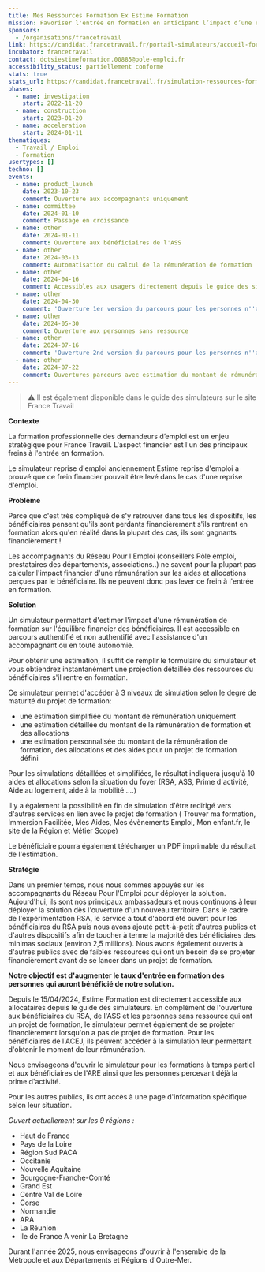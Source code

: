 ```yaml
---
title: Mes Ressources Formation Ex Estime Formation
mission: Favoriser l'entrée en formation en anticipant l’impact d’une rémunération de formation sur les aides et allocations
sponsors:
  - /organisations/francetravail
link: https://candidat.francetravail.fr/portail-simulateurs/accueil-formation
incubator: francetravail
contact: dctsiestimeformation.00885@pole-emploi.fr
accessibility_status: partiellement conforme
stats: true
stats_url: https://candidat.francetravail.fr/simulation-ressources-formation/stats
phases:
  - name: investigation
    start: 2022-11-20
  - name: construction
    start: 2023-01-20
  - name: acceleration
    start: 2024-01-11
thematiques:
  - Travail / Emploi
  - Formation
usertypes: []
techno: []
events:
  - name: product_launch
    date: 2023-10-23
    comment: Ouverture aux accompagnants uniquement
  - name: committee
    date: 2024-01-10
    comment: Passage en croissance
  - name: other
    date: 2024-01-11
    comment: Ouverture aux bénéficiaires de l'ASS
  - name: other
    date: 2024-03-13
    comment: Automatisation du calcul de la rémunération de formation
  - name: other
    date: 2024-04-16
    comment: Accessibles aux usagers directement depuis le guide des simulateurs sur le site France Travail
  - name: other
    date: 2024-04-30
    comment: 'Ouverture 1er version du parcours pour les personnes n''ayant pas de projet de formation validé: accès à une estimation détaillée du montant de rémunération de formation et des allocations'
  - name: other
    date: 2024-05-30
    comment: Ouverture aux personnes sans ressource
  - name: other
    date: 2024-07-16
    comment: 'Ouverture 2nd version du parcours pour les personnes n''ayant pas de projet de formation validé: accès à une estimation du montant de rémunération uniquement'
  - name: other
    date: 2024-07-22
    comment: Ouvertures parcours avec estimation du montant de rémunération uniquement pour les bénéficiaires de l'ACEJ
---
```

> ⚠️ Il est également disponible dans le guide des simulateurs sur le site France Travail

**Contexte**

La formation professionnelle des demandeurs d’emploi est un enjeu stratégique pour France Travail.
L'aspect financier est l'un des principaux freins à l'entrée en formation.

Le simulateur reprise d'emploi anciennement Estime reprise d'emploi a prouvé que ce frein financier pouvait être levé dans le cas d'une reprise d'emploi.



**Problème**

Parce que c'est très compliqué de s'y retrouver dans tous les dispositifs, les bénéficiaires pensent qu'ils sont perdants financièrement s'ils rentrent en formation alors qu'en réalité dans la plupart des cas, ils sont gagnants financièrement !

Les accompagnants du Réseau Pour l'Emploi (conseillers Pôle emploi, prestataires des départements, associations..) ne savent pour la plupart pas calculer l'impact financier d'une rémunération sur les aides et allocations perçues par le bénéficiaire. Ils ne peuvent donc pas lever ce frein à l'entrée en formation.



**Solution**

Un simulateur permettant d'estimer l'impact d'une rémunération de formation sur l'équilibre financier des bénéficiaires. Il est accessible en parcours authentifié et non authentifié avec l'assistance d'un accompagnant ou en toute autonomie.

Pour obtenir une estimation, il suffit de remplir le formulaire du simulateur et vous obtiendrez instantanément une projection détaillée des ressources du bénéficiaires s'il rentre en formation.

Ce simulateur permet d'accéder à 3 niveaux de simulation selon le degré de maturité du projet de formation:
* une estimation simplifiée du montant de rémunération uniquement
* une estimation détaillée du montant de la rémunération de formation et des allocations 
*  une estimation personnalisée du montant de la rémunération de formation, des allocations et des aides pour un projet de formation défini

Pour les simulations détaillées et simplifiées, le résultat indiquera jusqu'à 10 aides et allocations selon la situation du foyer (RSA, ASS, Prime d'activité, Aide au logement, aide à la mobilité ....)

 Il y a également la possibilité en fin de simulation d'être redirigé vers d'autres services en lien avec le projet de formation ( Trouver ma formation, Immersion Facilitée, Mes Aides, Mes évènements Emploi, Mon enfant.fr, le site de la Région et Métier Scope)

Le bénéficiaire pourra également télécharger un PDF imprimable du résultat de l'estimation.


**Stratégie**

Dans un premier temps, nous nous sommes appuyés sur les accompagnants du Réseau Pour l'Emploi pour déployer la solution. Aujourd'hui, ils sont nos principaux ambassadeurs et nous continuons à leur déployer la solution dès l'ouverture d'un nouveau territoire.
Dans le cadre de l'expérimentation RSA, le service a tout d'abord été ouvert pour les bénéficiaires du RSA puis nous avons ajouté petit-à-petit d'autres publics et d'autres dispositifs afin de toucher à terme la majorité des bénéficiaires des minimas sociaux  (environ 2,5 millions). Nous avons également ouverts à d'autres publics avec de faibles ressources qui ont un besoin de se projeter financièrement avant de se lancer dans un projet de formation. 

**Notre objectif est d'augmenter le taux d'entrée en formation des personnes qui auront bénéficié de notre solution.**

Depuis le 15/04/2024, Estime Formation est directement accessible aux allocataires depuis le guide des simulateurs. En complément de l'ouverture aux bénéficiaires du RSA, de l'ASS et les personnes sans ressource qui ont un projet de formation, le simulateur permet également de se projeter financièrement lorsqu'on a pas de projet de formation.
Pour les bénéficiaires de l'ACEJ, ils peuvent accéder à la simulation leur permettant d'obtenir le moment de leur rémunération.

Nous envisageons d'ouvrir le simulateur pour les formations à temps partiel et aux bénéficiaires de l'ARE ainsi que les personnes percevant déjà la prime d'activité.

Pour les autres publics, ils ont accès à une page d'information spécifique selon leur situation.

*Ouvert actuellement sur les 9 régions :*
- Haut de France
- Pays de la Loire
- Région Sud PACA
- Occitanie
- Nouvelle Aquitaine
- Bourgogne-Franche-Comté
- Grand Est 
- Centre Val de Loire
- Corse
- Normandie
- ARA
- La Réunion
- Ile de France
A venir La Bretagne

Durant l'année 2025, nous envisageons d'ouvrir à l'ensemble de la Métropole et aux Départements et Régions d'Outre-Mer.
